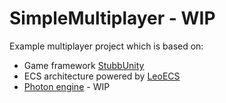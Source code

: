 # SimpleMultiplayer - WIP
Example multiplayer project which is based on:

* Game framework [StubbUnity](https://github.com/VirtualMaestro/StubbUnity)
* ECS architecture powered by [LeoECS](https://github.com/Leopotam/ecs)
* [Photon engine](https://www.photonengine.com/) - WIP
